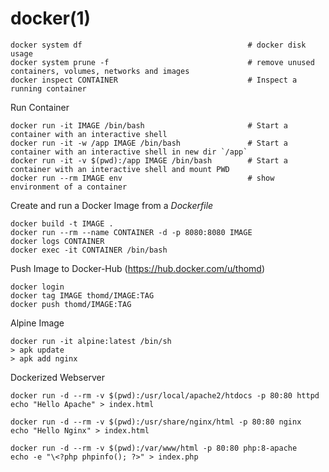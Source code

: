 # docker(1)

    docker system df                                     # docker disk usage
    docker system prune -f                               # remove unused containers, volumes, networks and images
    docker inspect CONTAINER                             # Inspect a running container

Run Container

    docker run -it IMAGE /bin/bash                       # Start a container with an interactive shell
    docker run -it -w /app IMAGE /bin/bash               # Start a container with an interactive shell in new dir `/app`
    docker run -it -v $(pwd):/app IMAGE /bin/bash        # Start a container with an interactive shell and mount PWD
    docker run --rm IMAGE env                            # show environment of a container

Create and run a Docker Image from a _Dockerfile_

    docker build -t IMAGE .
    docker run --rm --name CONTAINER -d -p 8080:8080 IMAGE
    docker logs CONTAINER
    docker exec -it CONTAINER /bin/bash 

Push Image to Docker-Hub (https://hub.docker.com/u/thomd)

    docker login
    docker tag IMAGE thomd/IMAGE:TAG
    docker push thomd/IMAGE:TAG

Alpine Image

    docker run -it alpine:latest /bin/sh
    > apk update
    > apk add nginx

Dockerized Webserver

    docker run -d --rm -v $(pwd):/usr/local/apache2/htdocs -p 80:80 httpd
    echo "Hello Apache" > index.html

    docker run -d --rm -v $(pwd):/usr/share/nginx/html -p 80:80 nginx
    echo "Hello Nginx" > index.html

    docker run -d --rm -v $(pwd):/var/www/html -p 80:80 php:8-apache
    echo -e "\<?php phpinfo(); ?>" > index.php

